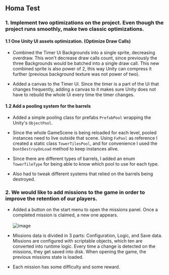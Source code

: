 ## Homa Test
### 1. Implement two optimizations on the project. Even though the project runs smoothly, make two classic optimizations.
#### 1.1 One Unity UI assets optimization. (Optimize Draw Calls)
- Combined the Timer Ui Backgrounds into a single sprite, 
decreasing overdraw. This won't decrease draw calls count, since 
previously the three Backgrounds would be batched into a single draw call.
This new combined sprite is also power of 2, this way Unity can compress it
further (previous background texture was not power of two).

- Added a canvas to the Timer Ui. Since the timer is a part of the Ui 
that changes frequently, adding a canvas to it makes sure Unity does not 
have to rebuild the whole Ui every time the timer changes.

#### 1.2 Add a pooling system for the barrels
- Added a simple pooling class for prefabs `PrefabPool` wrapping the Unity's
`ObjectPool`.

- Since the whole GameScene is being reloaded for each level, pooled 
instances need to live outside that scene. Using `FxPool` as reference 
I created a static class `TowerTilesPool`, and for convenience I 
used the `DontDestroyOnLoad` method to keep instances alive.

- Since there are different types of barrels, I added an enum `TowerTileType`
for being able to know which pool to use for each type.

- Also had to tweak different systems that relied on the barrels being
destroyed.

### 2. We would like to add missions to the game in order to improve the retention of our players.
- Added a button on the start menu to open the missions panel. Once a completed mission is claimed, a new one appears.
</br> </br>
![image](https://github.com/Guillemsc/Homa-Test/assets/17142208/adcb7fdd-4c36-4038-9e96-31d4b507e72a)

- Missions data is divided in 3 parts: Configuration, Logic, and Save data. Missions are configured with scriptable objects,
which ten are converted into runtime logic. Every time a change is detected on the missions, they get saved into disk.
When opening the game, the previous missions state is loaded.

- Each mission has some difficulty and some reward.
